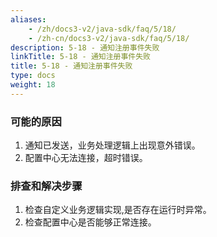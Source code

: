 ```yaml
---
aliases:
    - /zh/docs3-v2/java-sdk/faq/5/18/
    - /zh-cn/docs3-v2/java-sdk/faq/5/18/
description: 5-18 - 通知注册事件失败
linkTitle: 5-18 - 通知注册事件失败
title: 5-18 - 通知注册事件失败
type: docs
weight: 18
---
```







### 可能的原因

1. 通知已发送，业务处理逻辑上出现意外错误。
2. 配置中心无法连接，超时错误。

### 排查和解决步骤

1. 检查自定义业务逻辑实现,是否存在运行时异常。
2. 检查配置中心是否能够正常连接。